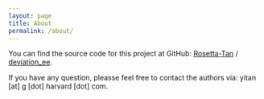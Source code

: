 ```yaml
---
layout: page
title: About
permalink: /about/
---
```


You can find the source code for this project at GitHub:
[Rosetta-Tan](https://github.com/Rosetta-Tan) /
[deviation_ee](https://github.com/Rosetta-Tan/deviation_ee).

If you have any question, pleasse feel free to contact the authors via: yitan [at] g [dot] harvard [dot] com.
